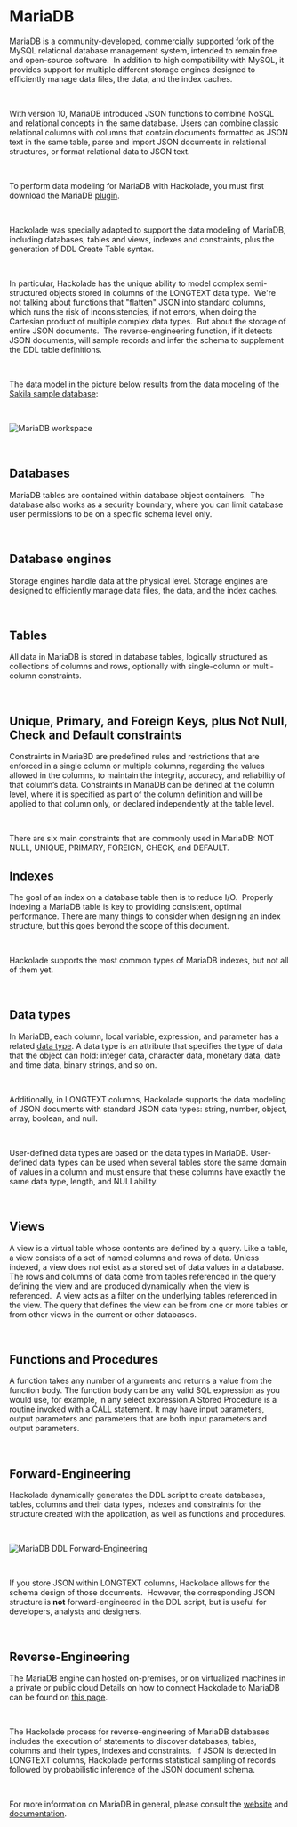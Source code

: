 # MariaDB

MariaDB is a community-developed, commercially supported fork of the MySQL relational database management system, intended to remain free and open-source software.&nbsp; In addition to high compatibility with MySQL, it provides support for multiple different storage engines designed to efficiently manage data files, the data, and the index caches.

&nbsp;

With version 10, MariaDB introduced JSON functions to combine NoSQL and relational concepts in the same database. Users can combine classic relational columns with columns that contain documents formatted as JSON text in the same table, parse and import JSON documents in relational structures, or format relational data to JSON text.

&nbsp;

To perform data modeling for MariaDB with Hackolade, you must first download the MariaDB [plugin](<https://hackolade.com/help/DownloadadditionalDBtargetplugin.html> "target=\"\_blank\"").  

&nbsp;

Hackolade was specially adapted to support the data modeling of MariaDB, including databases, tables and views, indexes and constraints, plus the generation of DDL Create Table syntax.&nbsp;

&nbsp;

In particular, Hackolade has the unique ability to model complex semi-structured objects stored in columns of the LONGTEXT data type.&nbsp; We're not talking about functions that "flatten" JSON into standard columns, which runs the risk of inconsistencies, if not errors, when doing the Cartesian product of multiple complex data types.&nbsp; But about the storage of entire JSON documents.&nbsp; The reverse-engineering function, if it detects JSON documents, will sample records and infer the schema to supplement the DDL table definitions. &nbsp;

&nbsp;

The data model in the picture below results from the data modeling of the [Sakila sample database](<https://github.com/kousen/sakila/blob/master/sakila-schema.sql> "target=\"\_blank\""):

&nbsp;

![MariaDB workspace](<lib/MariaDB%20workspace.png>)

&nbsp;

## Databases

MariaDB tables are contained within database object containers.&nbsp; The database also works as a security boundary, where you can limit database user permissions to be on a specific schema level only. &nbsp;

&nbsp;

## Database engines

Storage engines handle data at the physical level. Storage engines are designed to efficiently manage data files, the data, and the index caches.

&nbsp;

## Tables

All data in MariaDB is stored in database tables, logically structured as collections of columns and rows, optionally with single-column or multi-column constraints. &nbsp;

&nbsp;

## Unique, Primary, and Foreign Keys, plus Not Null, Check and Default constraints

Constraints in MariaBD are predefined rules and restrictions that are enforced in a single column or multiple columns, regarding the values allowed in the columns, to maintain the integrity, accuracy, and reliability of that column’s data. Constraints in MariaDB can be defined at the column level, where it is specified as part of the column definition and will be applied to that column only, or declared independently at the table level. 

&nbsp;

There are six main constraints that are commonly used in MariaDB: NOT NULL, UNIQUE, PRIMARY, FOREIGN, CHECK, and DEFAULT. &nbsp;

## Indexes

The goal of an index on a database table then is to reduce I/O.&nbsp; Properly indexing a MariaDB table is key to providing consistent, optimal performance. There are many things to consider when designing an index structure, but this goes beyond the scope of this document. &nbsp;

&nbsp;

Hackolade supports the most common types of MariaDB indexes, but not all of them yet. &nbsp;

&nbsp;

## Data types

In MariaDB, each column, local variable, expression, and parameter has a related [data type](<https://mariadb.com/kb/en/data-types/> "target=\"\_blank\""). A data type is an attribute that specifies the type of data that the object can hold: integer data, character data, monetary data, date and time data, binary strings, and so on.

&nbsp;

Additionally, in LONGTEXT columns, Hackolade supports the data modeling of JSON documents with standard JSON data types: string, number, object, array, boolean, and null.

&nbsp;

User-defined data types are based on the data types in MariaDB. User-defined data types can be used when several tables store the same domain of values in a column and must ensure that these columns have exactly the same data type, length, and NULLability.

&nbsp;

## Views

A view is a virtual table whose contents are defined by a query. Like a table, a view consists of a set of named columns and rows of data. Unless indexed, a view does not exist as a stored set of data values in a database. The rows and columns of data come from tables referenced in the query defining the view and are produced dynamically when the view is referenced.&nbsp; A view acts as a filter on the underlying tables referenced in the view. The query that defines the view can be from one or more tables or from other views in the current or other databases.

&nbsp;

## Functions and Procedures

A function takes any number of arguments and returns a value from the function body. The function body can be any valid SQL expression as you would use, for example, in any select expression.A Stored Procedure is a routine invoked with a [CALL](<https://mariadb.com/kb/en/call/>) statement. It may have input parameters, output parameters and parameters that are both input parameters and output parameters.

&nbsp;

## Forward-Engineering

Hackolade dynamically generates the DDL script to create databases, tables, columns and their data types, indexes and constraints for the structure created with the application, as well as functions and procedures.

&nbsp;

![MariaDB DDL Forward-Engineering](<lib/MariaDB%20DDL%20Forward-Engineering.png>)

&nbsp;

If you store JSON within LONGTEXT columns, Hackolade allows for the schema design of those documents.&nbsp; However, the corresponding JSON structure is **not** forward-engineered in the DDL script, but is useful for developers, analysts and designers.

&nbsp;

## Reverse-Engineering

The MariaDB engine can hosted on-premises, or on virtualized machines in a private or public cloud Details on how to connect Hackolade to MariaDB can be found on [this page](<ConnecttoaMariaDBinstance.md>).

&nbsp;

The Hackolade process for reverse-engineering of MariaDB databases includes the execution of statements to discover databases, tables, columns and their types, indexes and constraints.&nbsp; If JSON is detected in LONGTEXT columns, Hackolade performs statistical sampling of records followed by probabilistic inference of the JSON document schema.

&nbsp;

For more information on MariaDB in general, please consult the [website](<https://mariadb.org/> "target=\"\_blank\"") and [documentation](<https://mariadb.org/documentation/> "target=\"\_blank\""). &nbsp;

